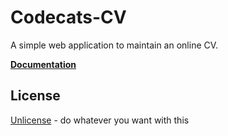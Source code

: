 # Codecats-CV

A simple web application to maintain an online CV.

**[Documentation](http://oliver.bestwalter.de/codecats-cv/)**

## License

[Unlicense](http://unlicense.org/) - do whatever you want with this
